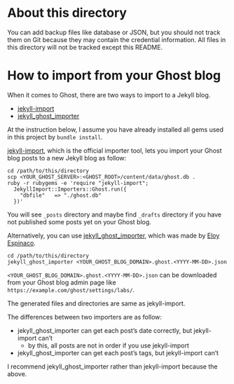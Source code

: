 # About this directory
You can add backup files like database or JSON, but you should not track them on Git because they may contain the credential information. All files in this directory will not be tracked except this README.



# How to import from your Ghost blog
When it comes to Ghost, there are two ways to import to a Jekyll blog.

* [jekyll-import](https://import.jekyllrb.com/docs/ghost/)
* [jekyll_ghost_importer](https://github.com/eloyesp/jekyll_ghost_importer)

At the instruction below, I assume you have already installed all gems used in this project by `bundle install`.

[jekyll-import](https://import.jekyllrb.com/docs/ghost/), which is the official importer tool, lets you import your Ghost blog posts to a new Jekyll blog as follow:

```shell
cd /path/to/this/directory
scp <YOUR_GHOST_SERVER>:<GHOST_ROOT>/content/data/ghost.db .
ruby -r rubygems -e 'require "jekyll-import";
  JekyllImport::Importers::Ghost.run({
    "dbfile"   => "./ghost.db"
  })'
```

You will see `_posts` directory and maybe find `_drafts` directory if you have not published some posts yet on your Ghost blog.

Alternatively, you can use [jekyll_ghost_importer](https://github.com/eloyesp/jekyll_ghost_importer), which was made by [Eloy Espinaco](https://github.com/eloyesp).

```shell
cd /path/to/this/directory
jekyll_ghost_importer <YOUR_GHOST_BLOG_DOMAIN>.ghost.<YYYY-MM-DD>.json
```

`<YOUR_GHOST_BLOG_DOMAIN>.ghost.<YYYY-MM-DD>.json` can be downloaded from your Ghost blog admin page like `https://example.com/ghost/settings/labs/`.

The generated files and directories are same as jekyll-import.

The differences between two importers are as follow:

* jekyll_ghost_importer can get each post’s date correctly, but jekyll-import can’t
  * by this, all posts are not in order if you use jekyll-import
* jekyll_ghost_importer can get each post’s tags, but jekyll-import can’t

I recommend jekyll_ghost_importer rather than jekyll-import because the above.
